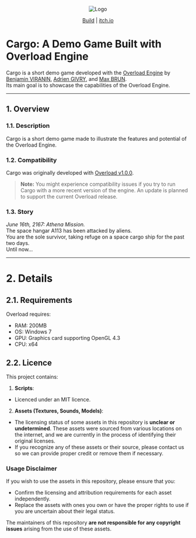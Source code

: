 <p align="center" style="margin-bottom: 0;">
  <img src="https://github.com/user-attachments/assets/ac1383d9-8194-4b6c-9702-dfafb9c96729" alt="Logo" />
</p>

<p align="center">
  <a href="https://maxbrundev.com/download/cargo-win-x64.zip">Build</a> |
  <a href="https://github.com/adriengivry/Overload/releases">itch.io</a>
<br/>

# Cargo: A Demo Game Built with Overload Engine

Cargo is a short demo game developed with the [Overload Engine](https://github.com/adriengivry/Overload/) by [Benjamin VIRANIN](https://github.com/BenjaminViranin), [Adrien GIVRY](https://github.com/adriengivry), and [Max BRUN](https://github.com/maxbrundev).  
Its main goal is to showcase the capabilities of the Overload Engine.

---

## 1. Overview

### 1.1. Description
Cargo is a short demo game made to illustrate the features and potential of the Overload Engine.

### 1.2. Compatibility
Cargo was originally developed with [Overload v1.0.0](https://github.com/adriengivry/Overload/releases/tag/1.0.0).  
> **Note:** You might experience compatibility issues if you try to run Cargo with a more recent version of the engine. An update is planned to support the current Overload release.

### 1.3. Story
*June 16th, 2167: Athena Mission.*  
The space hangar A113 has been attacked by aliens.  
You are the sole survivor, taking refuge on a space cargo ship for the past two days.  
Until now...

---

# 2. Details
## 2.1. Requirements
Overload requires:
- RAM: 200MB
- OS: Windows 7
- GPU: Graphics card supporting OpenGL 4.3
- CPU: x64

## 2.2. Licence
This project contains:
1. **Scripts**:
- Licenced under an MIT licence.

2. **Assets (Textures, Sounds, Models)**:  
- The licensing status of some assets in this repository is **unclear or undetermined**. These assets were sourced from various locations on the internet, and we are currently in the process of identifying their original licenses.
- If you recognize any of these assets or their source, please contact us so we can provide proper credit or remove them if necessary.  

### Usage Disclaimer
If you wish to use the assets in this repository, please ensure that you:
- Confirm the licensing and attribution requirements for each asset independently.
- Replace the assets with ones you own or have the proper rights to use if you are uncertain about their legal status.

The maintainers of this repository **are not responsible for any copyright issues** arising from the use of these assets.
